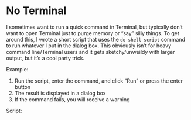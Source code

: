   
# No Terminal  
  
I sometimes want to run a quick command in Terminal, but typically don’t want to open Terminal just to purge memory or “say” silly things. To get around this, I wrote a short script that uses the `do shell script` command to run whatever I put in the dialog box. This obviously isn’t for heavy command line/Terminal users and it gets sketchy/unweildy with larger output, but it’s a cool party trick.  
  
Example:  
  
  1. Run the script, enter the command, and click “Run” or press the enter button
  2. The result is displayed in a dialog box
  3. If the command fails, you will receive a warning
  
Script:  
      
      
<script src="https://gist.github.com/unforswearing/792c990342a046ba8aae1bfc7467e770.js"></script>